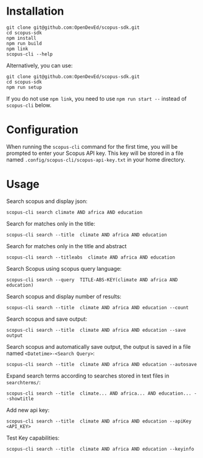 # Installation

```
git clone git@github.com:OpenDevEd/scopus-sdk.git
cd scopus-sdk
npm install
npm run build
npm link
scopus-cli --help
```

Alternatively, you can use:

```
git clone git@github.com:OpenDevEd/scopus-sdk.git
cd scopus-sdk
npm run setup
```

If you do not use `npm link`, you need to use `npm run start --` instead of `scopus-cli` below.

# Configuration

When running the `scopus-cli` command for the first time, you will be prompted to enter your Scopus API key. This key will be stored in a file named `.config/scopus-cli/scopus-api-key.txt` in your home directory.

# Usage

Search scopus and display json:

```
scopus-cli search climate AND africa AND education
```

Search for matches only in the title:

```
scopus-cli search --title  climate AND africa AND education
```

Search for matches only in the title and abstract

```
scopus-cli search --titleabs  climate AND africa AND education
```

Search Scopus using scopus query language:

```
scopus-cli search --query  TITLE-ABS-KEY(climate AND africa AND education)
```

Search scopus and display number of results:

```
scopus-cli search --title  climate AND africa AND education --count
```

Search scopus and save output:

```
scopus-cli search --title  climate AND africa AND education --save output
```

Search scopus and automatically save output,
the output is saved in a file named `<Datetime>-<Search Query>`:

```
scopus-cli search --title  climate AND africa AND education --autosave
```

Expand search terms according to searches stored in text files in `searchterms/`:

```
scopus-cli search --title  climate... AND africa... AND education... --showtitle
```

Add new api key:

```
scopus-cli search --title  climate AND africa AND education --apiKey <API_KEY>
```

Test Key capabilities:

```
scopus-cli search --title  climate AND africa AND education --keyinfo
```

